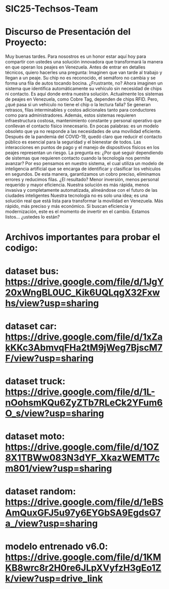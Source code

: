 # SIC25-Techsos-Team

# Discurso de Presentación del Proyecto:

Muy buenas tardes. Para nosostros es un honor estar aquí hoy para compartir con ustedes una solución innovadora que transformará la manera en que operan los peajes en Venezuela. Antes de entrar en detalles técnicos, quiero hacerles una pregunta:
Imaginen que van tarde al trabajo y llegan a un peaje. Su chip no es reconocido, el semáforo no cambia y se forma una fila de autos tocando bocina. ¿Frustrante, no? Ahora imaginen un sistema que identifica automáticamente su vehículo sin necesidad de chips ni contacto. Es aquí donde entra nuestra solución.
Actualmente los sistemas de peajes en Venezuela, como Cobre Tag, dependen de chips RFID. Pero, ¿qué pasa si un vehículo no tiene el chip o la lectura falla? Se generan retrasos, filas interminables y costos adicionales tanto para conductores como para administradores.
Además, estos sistemas requieren infraestructura costosa, mantenimiento constante y personal operativo que conllevan el contacto físico innecesario. En pocas palabras: es un modelo obsoleto que ya no responde a las necesidades de una movilidad eficiente. 
Después de la pandemia del COVID-19, quedó claro que reducir el contacto público es esencial para la seguridad y el bienestar de todos. Las interacciones en puntos de pago y el manejo de dispositivos físicos en los peajes representan un riesgo. La pregunta es: ¿Por qué seguir dependiendo de sistemas que requieren contacto cuando la tecnología nos permite avanzar?
Por eso pensamos en nuestro sistema, el cual utiliza un modelo de inteligencia artificial que se encarga de identificar y clasificar los vehículos en segundos. De esta manera, garantizamos un cobro preciso, eliminamos errores y reducimos filas.
¿El resultado? Menor inversión, menos personal requerido y mayor eficiencia. Nuestra solución es más rápida, menos invasiva y completamente automatizada, alineándose con el futuro de las ciudades inteligentes
Nuestra tecnología no es solo una idea; es una solución real que está lista para transformar la movilidad en Venezuela.
Más rápido, más preciso y más económico. Si buscan eficiencia y modernización, este es el momento de invertir en el cambio.
Estamos listos… ¿ustedes lo están?

# Archivos importantes para probar el codigo:

# dataset bus: https://drive.google.com/file/d/1JgY20xWngBL0UC_Kik6UQLqgX32Fxwhs/view?usp=sharing  
# dataset car: https://drive.google.com/file/d/1xZakKKc3AbmvqFHa2tM9jWeg7BjscM7F/view?usp=sharing 
# dataset truck: https://drive.google.com/file/d/1L-nOohsmKQu6ZyZTb7RLeCk2YFum6O_s/view?usp=sharing 
# dataset moto: https://drive.google.com/file/d/1OZ8X1TBWw083N3dYF_XkazWEMT7cm801/view?usp=sharing 
# dataset random: https://drive.google.com/file/d/1eBSAmQuxGFJ5u97y6EYGbSA9EgdsG7a_/view?usp=sharing 
# modelo entrenado v6.0: https://drive.google.com/file/d/1KMKB8wrc8r2H0re6JLpXVyfzH3gEo1Zk/view?usp=drive_link 
